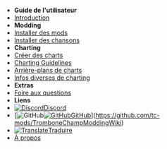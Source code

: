 - **Guide de l'utilisateur**
- [Introduction](./)
- **Modding**
- [Installer des mods](installing-mods)
- [Installer des chansons](installing-songs)
- **Charting**
- [Créer des charts](creating-charts)
- [Charting Guidelines](charting-guidelines)
- [Arrière-plans de charts](chart-backgrounds)
- [Infos diverses de charting](misc-charting-info)
- **Extras**
- [Foire aux questions](faq)
- **Liens**
- [![Discord](https://icongr.am/simple/discord.svg?colored&size=16)Discord](https://discord.gg/KVzKRsbetJ)
- [![GitHub](https://icongr.am/simple/github.svg?color=808080&size=16)[![GitHub](https://icongr.am/simple/github.svg?color=808080&size=16)GitHub](https://github.com/tc-mods/TromboneChampModdingWiki)](https://github.com/tc-mods/TromboneChampModdingWiki)
- [![Translate](https://icongr.am/material/translate.svg?color=808080&size=16)Traduire](https://crowdin.com/project/trombone-champ-modding-wiki)
- [À propos](about)
